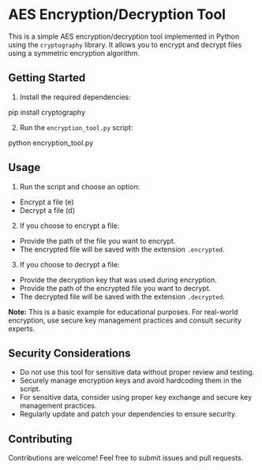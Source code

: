 # AES Encryption/Decryption Tool

This is a simple AES encryption/decryption tool implemented in Python using the `cryptography` library. It allows you to encrypt and decrypt files using a symmetric encryption algorithm.

## Getting Started

1. Install the required dependencies:

pip install cryptography


2. Run the `encryption_tool.py` script:

python encryption_tool.py



## Usage

1. Run the script and choose an option:
- Encrypt a file (e)
- Decrypt a file (d)

2. If you choose to encrypt a file:
- Provide the path of the file you want to encrypt.
- The encrypted file will be saved with the extension `.encrypted`.

3. If you choose to decrypt a file:
- Provide the decryption key that was used during encryption.
- Provide the path of the encrypted file you want to decrypt.
- The decrypted file will be saved with the extension `.decrypted`.

**Note:** This is a basic example for educational purposes. For real-world encryption, use secure key management practices and consult security experts.

## Security Considerations

- Do not use this tool for sensitive data without proper review and testing.
- Securely manage encryption keys and avoid hardcoding them in the script.
- For sensitive data, consider using proper key exchange and secure key management practices.
- Regularly update and patch your dependencies to ensure security.

## Contributing

Contributions are welcome! Feel free to submit issues and pull requests.

